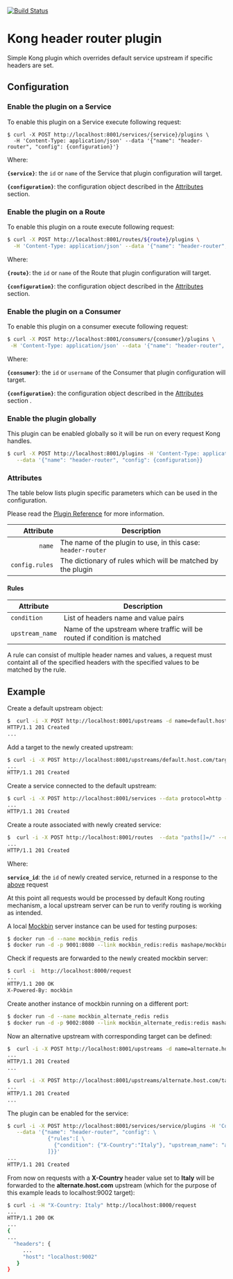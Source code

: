 [![Build Status][badge-travis-image]][badge-travis-url]

# Kong header router plugin

Simple Kong plugin which overrides default service upstream if specific headers are set.

## Configuration

### Enable the plugin on a Service

To enable this plugin on a Service execute following request:

```console
$ curl -X POST http://localhost:8001/services/{service}/plugins \ 
  -H 'Content-Type: application/json' --data '{"name": "header-router", "config": {configuration}'} 
```

Where:

**`{service}`**: the `id` or `name` of the Service that plugin configuration will target.

**`{configuration}`**: the configuration object described in the [Attributes](#attributes) section. 

### Enable the plugin on a Route

To enable this plugin on a route execute following request:

```bash
$ curl -X POST http://localhost:8001/routes/${route}/plugins \
  -H 'Content-Type: application/json' --data '{"name": "header-router", "config": {configuration}'}
```

Where:

**`{route}`**: the `id` or `name` of the Route that plugin configuration will target.

**`{configuration}`**: the configuration object described in the [Attributes](#attributes) section.

### Enable the plugin on a Consumer

To enable this plugin on a consumer execute following request:

```bash
$ curl -X POST http://localhost:8001/consumers/{consumer}/plugins \
 -H 'Content-Type: application/json' --data '{"name": "header-router", "config": {configuration}'}
```
Where:

**`{consumer}`**: the `id` or `username` of the Consumer that plugin configuration will target.

**`{configuration}`**: the configuration object described in the [Attributes](#attributes) section .

### Enable the plugin globally

This plugin can be enabled globally so it will be run on every request Kong handles.

```bash
$ curl -X POST http://localhost:8001/plugins -H 'Content-Type: application/json' \
   --data '{"name": "header-router", "config": {configuration}}
```

### <a name="attributes"></a> Attributes

The table below lists plugin specific parameters which can be used in the configuration.

Please read the [Plugin Reference](https://getkong.org/docs/latest/admin-api/#add-plugin)
for more information.

Attribute                                  | Description
------------------------------------------:| ------------
`name`                                     | The name of the plugin to use, in this case: `header-router`
`config.rules`                             | The dictionary of rules which will be matched by the plugin

#### Rules

Attribute                  | Description
---------------------------| -------------
`condition`                | List of headers name and value pairs
`upstream_name`            | Name of the upstream where traffic will be routed if condition is matched

A rule can consist of multiple header names and values, a request must containt all of the specified headers with the specified values to be matched by the rule.

## Example

Create a default upstream object:

```bash
$  curl -i -X POST http://localhost:8001/upstreams -d name=default.host.com
HTTP/1.1 201 Created
...
```

Add a target to the newly created upstream:

```bash
$ curl -i -X POST http://localhost:8001/upstreams/default.host.com/targets -d target=localhost:9001
...
HTTP/1.1 201 Created
```

<a name="create-service"></a>Create a service connected to the default upstream:

```bash
$ curl -i -X POST http://localhost:8001/services --data protocol=http --data host=default.host.com --data name=service 
...
HTTP/1.1 201 Created
```
Create a route associated with newly created service:

```bash
$  curl -i -X POST http://localhost:8001/routes  --data "paths[]=/" --data service.id={service_id}
...
HTTP/1.1 201 Created  
```
Where:

**`service_id`**: the `id` of newly created service, returned in a response to the [above](#create-service) request 

At this point all requests would be processed by default Kong routing mechanism, a local upstream server can be run to verify routing is working as intended. 

A local [Mockbin](https://github.com/Kong/mockbin#docker) server instance can be used for testing purposes:

```bash
$ docker run -d --name mockbin_redis redis
$ docker run -d -p 9001:8080 --link mockbin_redis:redis mashape/mockbin
```

Check if requests are forwarded to the newly created mockbin server:

```bash
$ curl -i  http://localhost:8000/request
...
HTTP/1.1 200 OK
X-Powered-By: mockbin

```

Create another instance of mockbin running on a different port:

```bash
$ docker run -d --name mockbin_alternate_redis redis
$ docker run -d -p 9002:8080 --link mockbin_alternate_redis:redis mashape/mockbin
```

Now an alternative upstream with corresponding target can be defined:

```bash
$  curl -i -X POST http://localhost:8001/upstreams -d name=alternate.host.com
...
HTTP/1.1 201 Created
...

$ curl -i -X POST http://localhost:8001/upstreams/alternate.host.com/targets -d target=localhost:9002
...
HTTP/1.1 201 Created
...
```

The plugin can be enabled for the service:

```bash
$ curl -i -X POST http://localhost:8001/services/service/plugins -H 'Content-Type: application/json' \
   --data '{"name": "header-router", "config": \
             {"rules":[ \ 
               {"condition": {"X-Country":"Italy"}, "upstream_name": "alternate.host.com"} \ 
             ]}}'
...
HTTP/1.1 201 Created
```

From now on requests with a **X-Country** header value set to **Italy** will be forwarded to the **alternate.host.com** upstream (which for the purpose of this example leads to localhost:9002 target): 

```bash
$ curl -i -H "X-Country: Italy" http://localhost:8000/request
...
HTTP/1.1 200 OK
...
{
...
  "headers": {
     ...
     "host": "localhost:9002"
   }
}
```



[badge-travis-url]: https://travis-ci.com/dgorniak/kong-header-router/branches
[badge-travis-image]: https://travis-ci.com/dgorniak/kong-header-router.svg?branch=master


